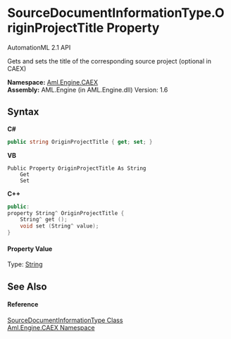 # SourceDocumentInformationType.OriginProjectTitle Property 
AutomationML 2.1 API 

Gets and sets the title of the corresponding source project (optional in CAEX)

**Namespace:**&nbsp;<a href="N_Aml_Engine_CAEX">Aml.Engine.CAEX</a><br />**Assembly:**&nbsp;AML.Engine (in AML.Engine.dll) Version: 1.6

## Syntax

**C#**<br />
``` C#
public string OriginProjectTitle { get; set; }
```

**VB**<br />
``` VB
Public Property OriginProjectTitle As String
	Get
	Set
```

**C++**<br />
``` C++
public:
property String^ OriginProjectTitle {
	String^ get ();
	void set (String^ value);
}
```


#### Property Value
Type: <a href="https://docs.microsoft.com/dotnet/api/system.string" target="_parent" rel="noopener noreferrer">String</a>

## See Also


#### Reference
<a href="T_Aml_Engine_CAEX_SourceDocumentInformationType">SourceDocumentInformationType Class</a><br /><a href="N_Aml_Engine_CAEX">Aml.Engine.CAEX Namespace</a><br />
